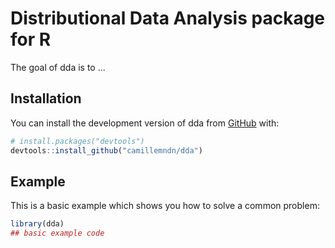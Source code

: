 # Distributional Data Analysis package for R

<!-- badges: start -->
<!-- badges: end -->

The goal of dda is to ...

## Installation

You can install the development version of dda from [GitHub](https://github.com/) with:

```r
# install.packages("devtools")
devtools::install_github("camillemndn/dda")
```

## Example

This is a basic example which shows you how to solve a common problem:

```r
library(dda)
## basic example code
```
